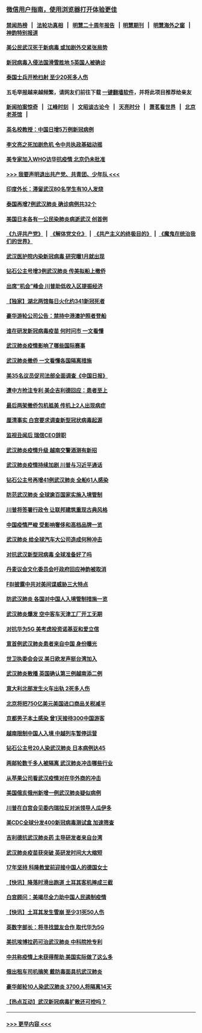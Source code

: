### [微信用户指南，使用浏览器打开体验更佳](https://github.com/gfw-breaker/banned-news1/blob/master/indexes/wechat-guide.md?t=0)
#### [禁闻热榜](热点新闻.md?t=0)  &nbsp;&nbsp;|&nbsp;&nbsp; [法轮功真相](https://github.com/gfw-breaker/truth/blob/master/README.md?t=0) &nbsp;&nbsp;|&nbsp;&nbsp; [明慧二十周年报告](https://github.com/gfw-breaker/mh-reports/blob/master/README.md?t=0) &nbsp;&nbsp;|&nbsp;&nbsp;[明慧期刊](https://github.com/gfw-breaker/mh-qikan) &nbsp;&nbsp;|&nbsp;&nbsp; [明慧海外之窗](https://github.com/gfw-breaker/mh-news/blob/master/README.md?t=0) &nbsp;&nbsp;|&nbsp;&nbsp; [神韵特别报道](https://github.com/gfw-breaker/mh-news/blob/master/shenyun.md?t=0)
#### [美公民武汉死于新病毒 或加剧外交紧张局势](../pages/nsc418/n11854331.md?t=02090733) 
#### [新冠病毒入侵法国滑雪胜地 5英国人被确诊](../pages/nsc418/n11854307.md?t=02090733) 
#### [泰国士兵开枪扫射 至少20死多人伤](../pages/nsc418/n11854276.md?t=02090733) 
#### 五毛举报越来越频繁，请网友们前往下载 [一键翻墙软件](https://github.com/gfw-breaker/ssr-accounts)，并将此项目推荐给亲友
#### [新闻拍案惊奇](https://github.com/gfw-breaker/banned-news1/blob/master/pages/link4.md) &nbsp;&nbsp;|&nbsp;&nbsp; [江峰时刻](https://github.com/gfw-breaker/banned-news1/blob/master/pages/link4.md) &nbsp;&nbsp;|&nbsp;&nbsp; [文昭谈古论今](https://github.com/gfw-breaker/banned-news1/blob/master/pages/link4.md) &nbsp;&nbsp;|&nbsp;&nbsp; [天亮时分](https://github.com/gfw-breaker/banned-news1/blob/master/pages/link4.md) &nbsp;&nbsp;|&nbsp;&nbsp; [萧茗看世界](https://github.com/gfw-breaker/banned-news1/blob/master/pages/link4.md) &nbsp;&nbsp;|&nbsp;&nbsp; [北京老茶馆](https://github.com/gfw-breaker/banned-news1/blob/master/pages/link4.md) &nbsp;&nbsp;|&nbsp;&nbsp; 
#### [英名校教授：中国日增5万例新冠病例](../pages/nsc418/n11854174.md?t=02090733) 
#### [李文亮之死加剧危机 令中共执政基础动摇](../pages/nsc418/n11854003.md?t=02090733) 
#### [美专家加入WHO访华抗疫情 北京仍未批准](../pages/nsc418/n11854043.md?t=02090733) 
#### [>>> 我要声明退出共产党、共青团、少年队 <<<](https://github.com/begood0513/goodnews/blob/master/quit/letter.md) 
#### [印度外长：滞留武汉80名学生有10人发烧](../pages/nsc418/n11853821.md?t=02090733) 
#### [泰国再增7例武汉肺炎 确诊病例共32个](../pages/nsc418/n11853808.md?t=02090733) 
#### [美国日本各有一公民染肺炎病逝武汉 创首例](../pages/nsc418/n11853509.md?t=02090733) 
#### [《九评共产党》](https://github.com/begood0513/9ping.md/blob/master/README.md) &nbsp;|&nbsp; [《解体党文化》](../../../../jtdwh.md/blob/master/README.md)  &nbsp;|&nbsp; [《共产主义的终极目的》](../../../../gczydzjmd.md/blob/master/README.md) &nbsp;|&nbsp; [《魔鬼在统治我们的世界》](../../../../mgztzwmdsj.md/blob/master/README.md) 
#### [武汉医护院内染新冠病毒 研究曝1月就出现](../pages/nsc418/n11852928.md?t=02090733) 
#### [钻石公主号增3例武汉肺炎 传美拟船上撤侨](../pages/nsc418/n11853240.md?t=02090733) 
#### [出席“机会”峰会 川普助低收入区提振经济](../pages/nsc418/n11853232.md?t=02090733) 
#### [【独家】湖北两馆每日火化约341新冠死者](../pages/nsc418/n11845444.md?t=02090733) 
#### [豪华游轮公司公告：禁持中港澳护照者登船](../pages/nsc418/n11852761.md?t=02090733) 
#### [谁在研发新冠病毒疫苗 何时问市 一文看懂](../pages/nsc418/n11852840.md?t=02090733) 
#### [武汉肺炎疫情影响了哪些国际赛事](../pages/nsc418/n11852441.md?t=02090733) 
#### [武汉肺炎撤侨 一文看懂各国隔离措施](../pages/nsc418/n11844216.md?t=02090733) 
#### [美35名议员促司法部全面调查《中国日报》](../pages/nsc418/n11852435.md?t=02090733) 
#### [遭中方抢注专利 美企吉利德回应：患者至上](../pages/nsc418/n11852037.md?t=02090733) 
#### [最后两架撤侨包机抵美 传机上2人出现病症](../pages/nsc418/n11852173.md?t=02090733) 
#### [厘清事实 白宫要求调查新型冠状病毒起源](../pages/nsc418/n11852106.md?t=02090733) 
#### [监视丑闻后 瑞信CEO辞职](../pages/nsc418/n11852127.md?t=02090733) 
#### [武汉肺炎疫情升级 越南交警酒测有新招](../pages/nsc418/n11851632.md?t=02090733) 
#### [武汉肺炎疫情持续加剧 川普与习近平通话](../pages/nsc418/n11851613.md?t=02090733) 
#### [钻石公主号再增41例武汉肺炎 全船61人感染](../pages/nsc418/n11850401.md?t=02090733) 
#### [防范武汉肺炎 全球逾百国家实施入境管制](../pages/nsc418/n11850557.md?t=02090733) 
#### [川普将签署行政令 让联邦建筑重现古典风格](../pages/nsc418/n11850654.md?t=02090733) 
#### [中国疫情严峻 受影响奢侈和高档品牌一览](../pages/nsc418/n11850319.md?t=02090733) 
#### [武汉肺炎 给全球汽车大公司造成何种冲击](../pages/nsc418/n11850056.md?t=02090733) 
#### [对抗武汉新型冠病毒 全球准备好了吗](../pages/nsc418/n11850142.md?t=02090733) 
#### [丹麦议会文化委员会吁政府回应神韵被取消](../pages/nsc418/n11849312.md?t=02090733) 
#### [FBI披露中共对美间谍威胁三大特点](../pages/nsc418/n11849700.md?t=02090733) 
#### [防武汉肺炎 各国对中国人入境管制措施一览](../pages/nsc418/n11838726.md?t=02090733) 
#### [武汉肺炎爆发 空中客车天津工厂开工无期](../pages/nsc418/n11849634.md?t=02090733) 
#### [对抗华为5G 美考虑投资诺基亚和爱立信](../pages/nsc418/n11849510.md?t=02090733) 
#### [意首例武汉肺炎患者来自中国 身份曝光](../pages/nsc418/n11849454.md?t=02090733) 
#### [世卫执委会会议 美日欧发声挺台湾加入](../pages/nsc418/n11849433.md?t=02090733) 
#### [武汉肺炎散播 英国确认第三例越南添二例](../pages/nsc418/n11849439.md?t=02090733) 
#### [意大利北部发生火车出轨 2死多人伤](../pages/nsc418/n11848999.md?t=02090733) 
#### [北京将把750亿美元美国进口商品关税减半](../pages/nsc418/n11848896.md?t=02090733) 
#### [京都男子本土感染 曾1天接待300中国游客](../pages/nsc418/n11848641.md?t=02090733) 
#### [越南限制中国人入境 中越列车暂停运营](../pages/nsc418/n11847844.md?t=02090733) 
#### [钻石公主号20人染武汉肺炎 日本病例达45](../pages/nsc418/n11847823.md?t=02090733) 
#### [两邮轮数千多人被隔离 武汉肺炎冲击哪些行业](../pages/nsc418/n11847456.md?t=02090733) 
#### [从苹果公司看武汉疫情对在华外商的冲击](../pages/nsc418/n11847586.md?t=02090733) 
#### [美国俄亥俄州新增一例武汉肺炎疑似病例](../pages/nsc418/n11847714.md?t=02090733) 
#### [川普在白宫会见委内瑞拉反对派领导人瓜伊多](../pages/nsc418/n11847391.md?t=02090733) 
#### [美CDC全球分发400新冠病毒测试盒 加速筛查](../pages/nsc418/n11847260.md?t=02090733) 
#### [吉利德抗武汉肺炎药 主导研发者来自台湾](../pages/nsc418/n11847064.md?t=02090733) 
#### [武汉肺炎疫苗获突破 英研发时间大大缩短](../pages/nsc418/n11846915.md?t=02090733) 
#### [17年坚持 科隆教堂前迎接中国人的德国女士](../pages/nsc418/n11846781.md?t=02090733) 
#### [【快讯】降落时滑出跑道 土耳其客机摔成三截](../pages/nsc418/n11847021.md?t=02090733) 
#### [白宫顾问：美竭尽全力助中国人民遏制疫情](../pages/nsc418/n11846756.md?t=02090733) 
#### [【快讯】土耳其发生雪崩 至少31死50人伤](../pages/nsc418/n11846680.md?t=02090733) 
#### [英数字部长：将寻找盟友合作 取代华为5G](../pages/nsc418/n11846485.md?t=02090733) 
#### [美抗埃博拉药可治武汉肺炎 中科院抢专利](../pages/nsc418/n11846409.md?t=02090733) 
#### [中共称疫情上未获得帮助 美国实际做了这么多](../pages/nsc418/n11846008.md?t=02090733) 
#### [俄出租车司机搞笑 戴防毒面具抗武汉肺炎](../pages/nsc418/n11845703.md?t=02090733) 
#### [豪华邮轮10人染武汉肺炎 3700人将隔离14天](../pages/nsc418/n11845543.md?t=02090733) 
#### [【热点互动】武汉新冠病毒扩散还可控吗？](../pages/nsc418/n11844750.md?t=02090733) 

----
#### [ >>> 更早内容 <<< ](../indexes/nsc418-earlier.md)
